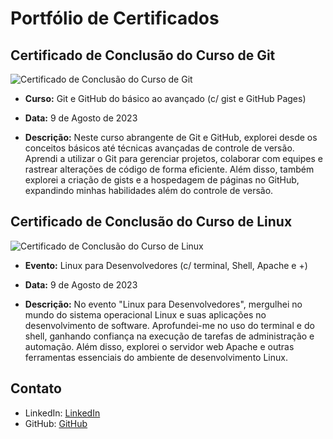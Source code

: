 # Portfólio de Certificados

## Certificado de Conclusão do Curso de Git
![Certificado de Conclusão do Curso de Git](https://udemy-certificate.s3.amazonaws.com/image/UC-5ab22a9d-fb38-499c-9fee-a74e451e55b5.jpg)

- **Curso:** Git e GitHub do básico ao avançado (c/ gist e GitHub Pages)
- **Data:** 9 de Agosto de 2023

- **Descrição:** Neste curso abrangente de Git e GitHub, explorei desde os conceitos básicos até técnicas avançadas de controle de versão. Aprendi a utilizar o Git para gerenciar projetos, colaborar com equipes e rastrear alterações de código de forma eficiente. Além disso, também explorei a criação de gists e a hospedagem de páginas no GitHub, expandindo minhas habilidades além do controle de versão.

## Certificado de Conclusão do Curso de Linux
![Certificado de Conclusão do Curso de Linux](link_para_a_imagem_do_certificado_da_jornada)

- **Evento:** Linux para Desenvolvedores (c/ terminal, Shell, Apache e +)
- **Data:** 9 de Agosto de 2023

- **Descrição:** No evento "Linux para Desenvolvedores", mergulhei no mundo do sistema operacional Linux e suas aplicações no desenvolvimento de software. Aprofundei-me no uso do terminal e do shell, ganhando confiança na execução de tarefas de administração e automação. Além disso, explorei o servidor web Apache e outras ferramentas essenciais do ambiente de desenvolvimento Linux.

## Contato
- LinkedIn: [LinkedIn](https://www.linkedin.com/in/ellen-cassia-880684266/)
- GitHub: [GitHub](https://github.com/EllenCassia)
